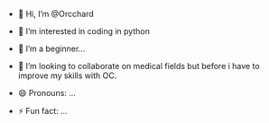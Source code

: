 - 👋 Hi, I’m @Orcchard
- 👀 I’m interested in coding in python
- 🌱 I’m a beginner...
- 💞️ I’m looking to collaborate on medical fields but before i have to improve my skills with OC.
  
- 😄 Pronouns: ...
- ⚡ Fun fact: ...

<!---
Orcchard/Orcchard is a ✨ special ✨ repository because its `README.md` (this file) appears on your GitHub profile.
You can click the Preview link to take a look at your changes.
--->
